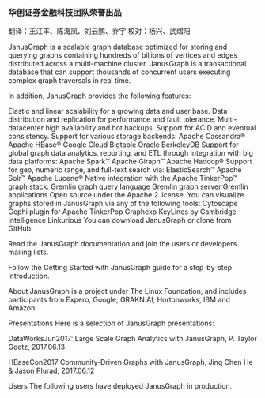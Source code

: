 
<h3>华创证券金融科技团队荣誉出品 </h3>

翻译：王江丰、陈海凤、刘云鹏、乔宇
校对：杨兴、武熠阳

JanusGraph is a scalable graph database optimized for storing and querying graphs containing hundreds of billions of vertices and edges distributed across a multi-machine cluster. JanusGraph is a transactional database that can support thousands of concurrent users executing complex graph traversals in real time.

In addition, JanusGraph provides the following features:

Elastic and linear scalability for a growing data and user base.
Data distribution and replication for performance and fault tolerance.
Multi-datacenter high availability and hot backups.
Support for ACID and eventual consistency.
Support for various storage backends:
Apache Cassandra®
Apache HBase®
Google Cloud Bigtable
Oracle BerkeleyDB
Support for global graph data analytics, reporting, and ETL through integration with big data platforms:
Apache Spark™
Apache Giraph™
Apache Hadoop®
Support for geo, numeric range, and full-text search via:
ElasticSearch™
Apache Solr™
Apache Lucene®
Native integration with the Apache TinkerPop™ graph stack:
Gremlin graph query language
Gremlin graph server
Gremlin applications
Open source under the Apache 2 license.
You can visualize graphs stored in JanusGraph via any of the following tools:
Cytoscape
Gephi plugin for Apache TinkerPop
Graphexp
KeyLines by Cambridge Intelligence
Linkurious
You can download JanusGraph or clone from GitHub.

Read the JanusGraph documentation and join the users or developers mailing lists.

Follow the Getting Started with JanusGraph guide for a step-by-step introduction.

About
JanusGraph is a project under The Linux Foundation, and includes participants from Expero, Google, GRAKN.AI, Hortonworks, IBM and Amazon.

Presentations
Here is a selection of JanusGraph presentations:

DataWorksJun2017: Large Scale Graph Analytics with JanusGraph, P. Taylor Goetz, 2017.06.13

HBaseCon2017 Community-Driven Graphs with JanusGraph, Jing Chen He & Jason Plurad, 2017.06.12

Users
The following users have deployed JanusGraph in production.